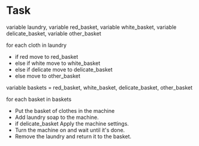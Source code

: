 # Task

variable laundry,
variable red_basket,
variable white_basket,
variable delicate_basket,
variable other_basket

for each cloth in laundry
- if red move to red_basket
- else if white move to white_basket
- else if delicate move to delicate_basket
- else move to other_basket

variable baskets = red_basket, white_basket, delicate_basket, other_basket

for each basket in baskets
- Put the basket of clothes in the machine
- Add laundry soap to the machine.
- if delicate_basket Apply the machine settings.
- Turn the machine on and wait until it's done.
- Remove the laundry and return it to the basket.

